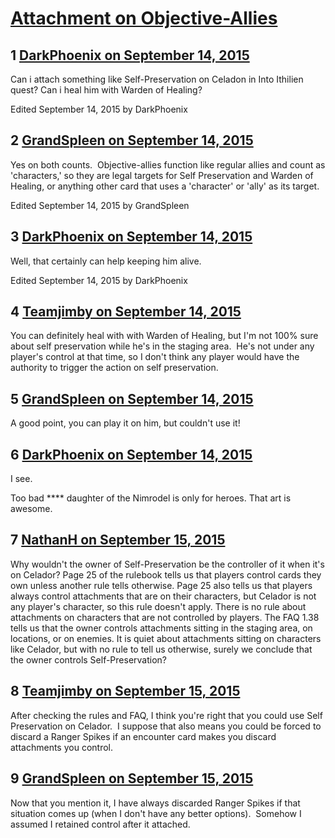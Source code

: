 # [Attachment on Objective-Allies](https://community.fantasyflightgames.com/topic/188327-attachment-on-objective-allies/)

## 1 [DarkPhoenix on September 14, 2015](https://community.fantasyflightgames.com/topic/188327-attachment-on-objective-allies/?do=findComment&comment=1793742)

Can i attach something like Self-Preservation on Celadon in Into Ithilien quest? Can i heal him with Warden of Healing?

Edited September 14, 2015 by DarkPhoenix

## 2 [GrandSpleen on September 14, 2015](https://community.fantasyflightgames.com/topic/188327-attachment-on-objective-allies/?do=findComment&comment=1793937)

Yes on both counts.  Objective-allies function like regular allies and count as 'characters,' so they are legal targets for Self Preservation and Warden of Healing, or anything other card that uses a 'character' or 'ally' as its target.

Edited September 14, 2015 by GrandSpleen

## 3 [DarkPhoenix on September 14, 2015](https://community.fantasyflightgames.com/topic/188327-attachment-on-objective-allies/?do=findComment&comment=1793957)

Well, that certainly can help keeping him alive.

Edited September 14, 2015 by DarkPhoenix

## 4 [Teamjimby on September 14, 2015](https://community.fantasyflightgames.com/topic/188327-attachment-on-objective-allies/?do=findComment&comment=1794000)

You can definitely heal with with Warden of Healing, but I'm not 100% sure about self preservation while he's in the staging area.  He's not under any player's control at that time, so I don't think any player would have the authority to trigger the action on self preservation.

## 5 [GrandSpleen on September 14, 2015](https://community.fantasyflightgames.com/topic/188327-attachment-on-objective-allies/?do=findComment&comment=1794199)

A good point, you can play it on him, but couldn't use it!

## 6 [DarkPhoenix on September 14, 2015](https://community.fantasyflightgames.com/topic/188327-attachment-on-objective-allies/?do=findComment&comment=1794215)

I see.

Too bad **** daughter of the Nimrodel is only for heroes. That art is awesome.

## 7 [NathanH on September 15, 2015](https://community.fantasyflightgames.com/topic/188327-attachment-on-objective-allies/?do=findComment&comment=1795163)

Why wouldn't the owner of Self-Preservation be the controller of it when it's on Celador? Page 25 of the rulebook tells us that players control cards they own unless another rule tells otherwise. Page 25 also tells us that players always control attachments that are on their characters, but Celador is not any player's character, so this rule doesn't apply. There is no rule about attachments on characters that are not controlled by players. The FAQ 1.38 tells us that the owner controls attachments sitting in the staging area, on locations, or on enemies. It is quiet about attachments sitting on characters like Celador, but with no rule to tell us otherwise, surely we conclude that the owner controls Self-Preservation?

## 8 [Teamjimby on September 15, 2015](https://community.fantasyflightgames.com/topic/188327-attachment-on-objective-allies/?do=findComment&comment=1795182)

After checking the rules and FAQ, I think you're right that you could use Self Preservation on Celador.  I suppose that also means you could be forced to discard a Ranger Spikes if an encounter card makes you discard attachments you control.

## 9 [GrandSpleen on September 15, 2015](https://community.fantasyflightgames.com/topic/188327-attachment-on-objective-allies/?do=findComment&comment=1795227)

Now that you mention it, I have always discarded Ranger Spikes if that situation comes up (when I don't have any better options).  Somehow I assumed I retained control after it attached.

